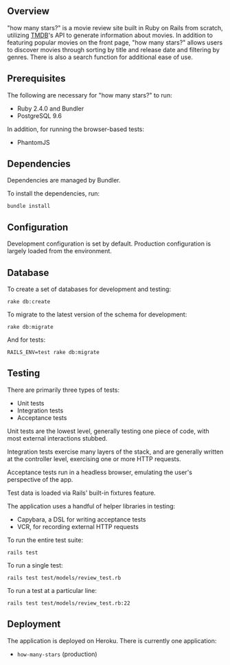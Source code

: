 ## Overview

"how many stars?" is a movie review site built in Ruby on Rails from scratch, utilizing [TMDB](https://developers.themoviedb.org)'s API to generate information about movies. In addition to featuring popular movies on the front page, "how many stars?" allows users to discover movies through sorting by title and release date and filtering by genres. There is also a search function for additional ease of use.

## Prerequisites

The following are necessary for "how many stars?" to run:
* Ruby 2.4.0 and Bundler
* PostgreSQL 9.6

In addition, for running the browser-based tests:
* PhantomJS

## Dependencies

Dependencies are managed by Bundler.

To install the dependencies, run:

    bundle install
    
## Configuration

Development configuration is set by default. Production configuration is largely loaded from the environment.

## Database

To create a set of databases for development and testing:

    rake db:create

To migrate to the latest version of the schema for development:

    rake db:migrate

And for tests:

    RAILS_ENV=test rake db:migrate

## Testing

There are primarily three types of tests:

  * Unit tests
  * Integration tests
  * Acceptance tests

Unit tests are the lowest level, generally testing one piece of code,
with most external interactions stubbed.

Integration tests exercise many layers of the stack, and are generally
written at the controller level, exercising one or more HTTP requests.

Acceptance tests run in a headless browser, emulating the user's
perspective of the app.

Test data is loaded via Rails' built-in fixtures feature.

The application uses a handful of helper libraries in testing:

  * Capybara, a DSL for writing acceptance tests
  * VCR, for recording external HTTP requests

To run the entire test suite:

    rails test

To run a single test:

    rails test test/models/review_test.rb

To run a test at a particular line:

    rails test test/models/review_test.rb:22
    
## Deployment

The application is deployed on Heroku. There is currently one application:

* `how-many-stars` (production)

